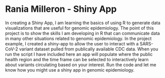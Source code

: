 # Rania Milleron - Shiny App
In creating a Shiny App, I am learning the basics of using R to generate data visualizations that are useful for genomic epidemiology. The point of this project is to show the skills I am developing in R that can communicate data in many other situations related to genomic epidemiology. In the project example, I created a shiny-app to allow the user to interact with a SARS-CoV-2 variant dataset pulled from publically available CDC data. When you run the script I have included here an app will populate where the public health region and the time frame can be selected to interactively learn about variants circulating based on your interest. Run the code and let me know how you might use a shiny app in genomic epidemiology.
